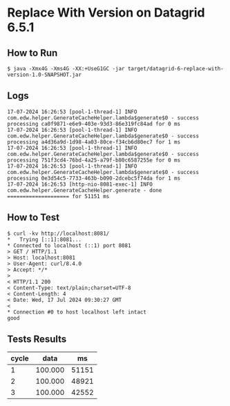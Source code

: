# Replace With Version on Datagrid 6.5.1

## How to Run
```
$ java -Xmx4G -Xms4G -XX:+UseG1GC -jar target/datagrid-6-replace-with-version-1.0-SNAPSHOT.jar
```

## Logs
```
17-07-2024 16:26:53 [pool-1-thread-1] INFO  com.edw.helper.GenerateCacheHelper.lambda$generate$0 - success processing ca0f9871-e6e9-403e-93d3-86e319fc84ad for 0 ms
17-07-2024 16:26:53 [pool-1-thread-1] INFO  com.edw.helper.GenerateCacheHelper.lambda$generate$0 - success processing a4d36a9d-1d98-4a03-80ce-f34cb6d80ec7 for 1 ms
17-07-2024 16:26:53 [pool-1-thread-1] INFO  com.edw.helper.GenerateCacheHelper.lambda$generate$0 - success processing 751f3cd4-76bd-4a25-a79f-b80c6587255e for 0 ms
17-07-2024 16:26:53 [pool-1-thread-1] INFO  com.edw.helper.GenerateCacheHelper.lambda$generate$0 - success processing 0e3d54c5-7733-463b-b090-2dcebc5f74da for 1 ms
17-07-2024 16:26:53 [http-nio-8081-exec-1] INFO  com.edw.helper.GenerateCacheHelper.generate - done ==================== for 51151 ms
```

## How to Test
```
$ curl -kv http://localhost:8081/
*   Trying [::1]:8081...
* Connected to localhost (::1) port 8081
> GET / HTTP/1.1
> Host: localhost:8081
> User-Agent: curl/8.4.0
> Accept: */*
>
< HTTP/1.1 200
< Content-Type: text/plain;charset=UTF-8
< Content-Length: 4
< Date: Wed, 17 Jul 2024 09:30:27 GMT
<
* Connection #0 to host localhost left intact
good                                           
```

## Tests Results

| cycle | data    | ms        |
|-------|---------|-----------|
| 1     | 100.000 | 51151 |
| 2     | 100.000 | 48921 |
| 3     | 100.000 | 42552 |
